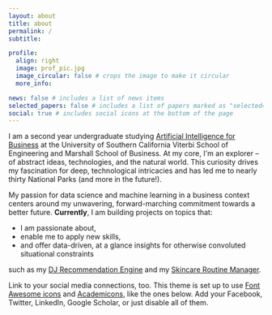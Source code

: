 ```yaml
---
layout: about
title: about
permalink: /
subtitle:

profile:
  align: right
  image: prof_pic.jpg
  image_circular: false # crops the image to make it circular
  more_info:

news: false # includes a list of news items
selected_papers: false # includes a list of papers marked as "selected={true}"
social: true # includes social icons at the bottom of the page
---
```


I am a second year undergraduate studying [Artificial Intelligence for Business](https://www.marshall.usc.edu/programs/undergraduate-programs/undergraduate-degrees/bs-artificial-intelligence-for-business-buai) at the University of Southern California Viterbi School of Engineering and Marshall School of Business. At my core, I'm an explorer – of abstract ideas, technologies, and the natural world. This curiosity drives my fascination for deep, technological intricacies and has led me to nearly thirty National Parks (and more in the future!). 

My passion for data science and machine learning in a business context centers around my unwavering, forward-marching commitment towards a better future. **Currently**, I am building projects on topics that:
- I am passionate about, 
- enable me to apply new skills, 
- and offer data-driven, at a glance insights for otherwise convoluted situational constraints

such as my [DJ Recommendation Engine](https://lee-64.github.io/projects/1_project/) and my [Skincare Routine Manager](https://lee-64.github.io/projects/1_project/).



Link to your social media connections, too. This theme is set up to use [Font Awesome icons](https://fontawesome.com/) and [Academicons](https://jpswalsh.github.io/academicons/), like the ones below. Add your Facebook, Twitter, LinkedIn, Google Scholar, or just disable all of them.
